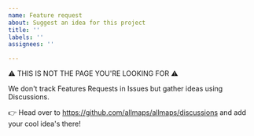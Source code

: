 ```yaml
---
name: Feature request
about: Suggest an idea for this project
title: ''
labels: ''
assignees: ''

---
```


⚠️ THIS IS NOT THE PAGE YOU'RE LOOKING FOR ⚠️

We don't track Features Requests in Issues but gather ideas using Discussions.

👉 Head over to https://github.com/allmaps/allmaps/discussions and add your cool idea's there!
